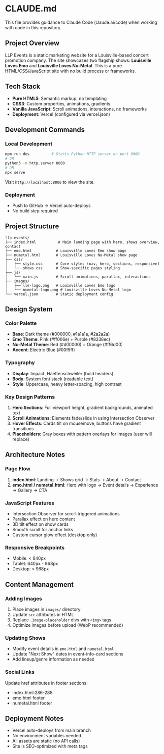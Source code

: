 # CLAUDE.md

This file provides guidance to Claude Code (claude.ai/code) when working with code in this repository.

## Project Overview

LLP Events is a static marketing website for a Louisville-based concert promotion company. The site showcases two flagship shows: **Louisville Loves Emo** and **Louisville Loves Nu-Metal**. This is a pure HTML/CSS/JavaScript site with no build process or frameworks.

## Tech Stack

- **Pure HTML5**: Semantic markup, no templating
- **CSS3**: Custom properties, animations, gradients
- **Vanilla JavaScript**: Scroll animations, interactions, no frameworks
- **Deployment**: Vercel (configured via vercel.json)

## Development Commands

### Local Development
```bash
npm run dev          # Starts Python HTTP server on port 8000
# OR
python3 -m http.server 8000
# OR
npx serve
```

Visit `http://localhost:8000` to view the site.

### Deployment
- Push to GitHub → Vercel auto-deploys
- No build step required

## Project Structure

```
llp-events/
├── index.html          # Main landing page with hero, shows overview, contact
├── emo.html           # Louisville Loves Emo show page
├── numetal.html       # Louisville Loves Nu-Metal show page
├── css/
│   ├── style.css      # Core styles (nav, hero, sections, responsive)
│   └── shows.css      # Show-specific pages styling
├── js/
│   └── main.js        # Scroll animations, parallax, interactions
├── images/
│   ├── lle-logo.png   # Louisville Loves Emo logo
│   └── numetal-logo.png # Louisville Loves Nu-Metal logo
└── vercel.json        # Static deployment config
```

## Design System

### Color Palette
- **Base**: Dark theme (#000000, #1a1a1a, #2a2a2a)
- **Emo Theme**: Pink (#ff006e) + Purple (#8338ec)
- **Nu-Metal Theme**: Red (#d00000) + Orange (#ff6d00)
- **Accent**: Electric Blue (#00f5ff)

### Typography
- **Display**: Impact, Haettenschweiler (bold headers)
- **Body**: System font stack (readable text)
- **Style**: Uppercase, heavy letter-spacing, high contrast

### Key Design Patterns
1. **Hero Sections**: Full viewport height, gradient backgrounds, animated text
2. **Scroll Animations**: Elements fade/slide in using Intersection Observer
3. **Hover Effects**: Cards tilt on mousemove, buttons have gradient transitions
4. **Placeholders**: Gray boxes with pattern overlays for images (user will replace)

## Architecture Notes

### Page Flow
1. **index.html**: Landing → Shows grid → Stats → About → Contact
2. **emo.html / numetal.html**: Hero with logo → Event details → Experience → Gallery → CTA

### JavaScript Features
- Intersection Observer for scroll-triggered animations
- Parallax effect on hero content
- 3D tilt effect on show cards
- Smooth scroll for anchor links
- Custom cursor glow effect (desktop only)

### Responsive Breakpoints
- Mobile: < 640px
- Tablet: 640px - 968px
- Desktop: > 968px

## Content Management

### Adding Images
1. Place images in `images/` directory
2. Update `src` attributes in HTML
3. Replace `.image-placeholder` divs with `<img>` tags
4. Optimize images before upload (WebP recommended)

### Updating Shows
- Modify event details in `emo.html` and `numetal.html`
- Update "Next Show" dates in event-info-card sections
- Add lineup/genre information as needed

### Social Links
Update href attributes in footer sections:
- index.html:286-288
- emo.html footer
- numetal.html footer

## Deployment Notes

- Vercel auto-deploys from main branch
- No environment variables needed
- All assets are static (no API calls)
- Site is SEO-optimized with meta tags
